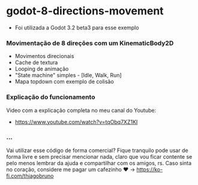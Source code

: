 # godot-8-directions-movement

- Foi utilizada a Godot 3.2 beta3 para esse exemplo

### Movimentação de 8 direções com um KinematicBody2D
- Movimentos direcionais
- Cache de textura
- Looping de animação
- "State machine" simples - [Idle, Walk, Run]
- Mapa topdown com exemplo de colisão

### Explicação do funcionamento
Video com a explicação completa no meu canal do Youtube: 
- https://www.youtube.com/watch?v=tqObq7XZ1KI

### ...
Vai utilizar esse código de forma comercial? Fique tranquilo pode usar de forma livre e sem precisar mencionar nada, claro que vou ficar contente se pelo menos lembrar da ajuda e compartilhar com os amigos, rs. Caso sinta no coração, considere me pagar um cafezinho :heart: -> https://ko-fi.com/thiagobruno


